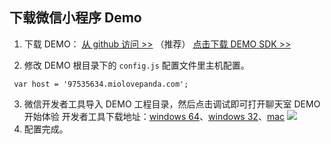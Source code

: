 ## 下载微信小程序 Demo ##

1. 下载 DEMO：
[从 github 访问 >>](https://github.com/tencentyun/wafer-client-demo) （推荐）
[点击下载 DEMO SDK >>](https://mc.qcloudimg.com/static/archive/f4dcd2bc1de62a78b985f6a4ee32a9d1/wafer-client-demo-master.zip)

2. 修改 DEMO 根目录下的 `config.js` 配置文件里主机配置。
 ```
  var host = '97535634.miolovepanda.com';
```
3. 微信开发者工具导入 DEMO 工程目录，然后点击调试即可打开聊天室 DEMO 开始体验
开发者工具下载地址：[windows 64](https://servicewechat.com/wxa-dev-logic/download_redirect?type=x64&from=mpwiki&t=1476434677599)、[windows 32](https://servicewechat.com/wxa-dev-logic/download_redirect?type=ia32&from=mpwiki&t=1476434677599)、[mac](https://servicewechat.com/wxa-dev-logic/download_redirect?type=darwin&from=mpwiki&t=1476434677599)
![](https://mc.qcloudimg.com/static/img/0ec76a368efa834f499afe5456d35554/image.jpg)
4. 配置完成。
